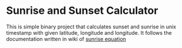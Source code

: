 # Sunrise and Sunset Calculator

This is simple binary project that calculates sunset and sunrise in unix timestamp with given latitude, longitude and longitude.
It follows the documentation written in wiki of [sunrise equation](https://en.wikipedia.org/wiki/Sunrise_equation)
